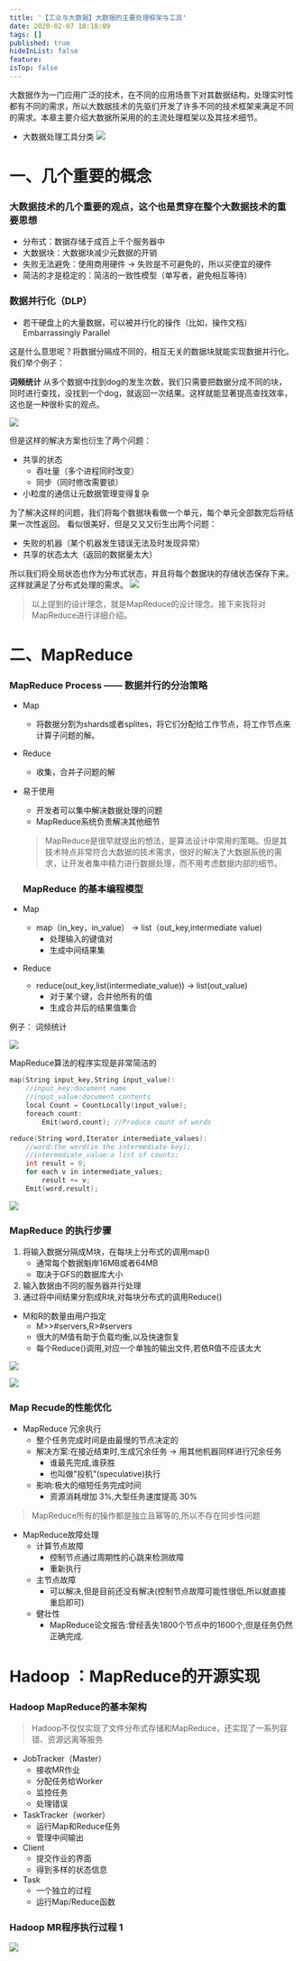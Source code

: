 ```yaml
---
title: '【工业与大数据】大数据的主要处理框架与工具'
date: 2020-02-07 10:18:09
tags: []
published: true
hideInList: false
feature: 
isTop: false
---
```

大数据作为一门应用广泛的技术，在不同的应用场景下对其数据结构，处理实时性都有不同的需求，所以大数据技术的先驱们开发了许多不同的技术框架来满足不同的需求。本章主要介绍大数据所采用的的主流处理框架以及其技术细节。
<!-- more -->


- 大数据处理工具分类
  ![](http://doc.xr1228.com//post-images/1581042442307.PNG)


# 一、几个重要的概念

### 大数据技术的几个重要的观点，这个也是贯穿在整个大数据技术的重要思想

- 分布式：数据存储于成百上千个服务器中
- 大数据块：大数据块减少元数据的开销
- 失败无法避免：使用商用硬件 → 失败是不可避免的，所以买便宜的硬件
- 简洁的才是稳定的：简洁的一致性模型（单写者，避免相互等待）


### 数据并行化（DLP）
- 若干硬盘上的大量数据，可以被并行化的操作（比如，操作文档） Embarrassingly Parallel

这是什么意思呢？将数据分隔成不同的，相互无关的数据块就能实现数据并行化。我们举个例子：

**词频统计**   从多个数据中找到dog的发生次数，我们只需要把数据分成不同的块，同时进行查找，没找到一个dog，就返回一次结果。这样就能显著提高查找效率，这也是一种很朴实的观点。

![](http://doc.xr1228.com//post-images/1581043388967.PNG)

但是这样的解决方案也衍生了两个问题：
- 共享的状态
    - 吞吐量（多个进程同时改变）
    - 同步（同时修改需要锁）
- 小粒度的通信让元数据管理变得复杂

为了解决这样的问题，我们将每个数据块看做一个单元，每个单元全部数完后将结果一次性返回。
看似很美好，但是又又又衍生出两个问题：

- 失败的机器（某个机器发生错误无法及时发现异常）
- 共享的状态太大（返回的数据量太大）

所以我们将全局状态也作为分布式状态，并且将每个数据块的存储状态保存下来。这样就满足了分布式处理的需求。
![](http://doc.xr1228.com//post-images/1581059591932.PNG)

> 以上提到的设计理念，就是MapReduce的设计理念。接下来我将对MapReduce进行详细介绍。

# 二、MapReduce

### MapReduce Process —— 数据并行的分治策略
- Map
    - 将数据分割为shards或者splites，将它们分配给工作节点，将工作节点来计算子问题的解。
- Reduce
    - 收集，合并子问题的解
- 易于使用
    - 开发者可以集中解决数据处理的问题
    - MapReduce系统负责解决其他细节
  
  > MapReduce是很早就提出的想法，是算法设计中常用的策略。但是其技术特点非常符合大数据的技术需求，很好的解决了大数据系统的需求，让开发者集中精力进行数据处理，而不用考虑数据内部的细节。

  ### MapReduce 的基本编程模型

- Map
    - map（in_key，in_value） → list（out_key,intermediate value)
        - 处理输入的键值对
        - 生成中间结果集
- Reduce
    - reduce(out_key,list(intermediate_value)) → list(out_value)
        - 对于某个键，合并他所有的值
        - 生成合并后的结果值集合 

例子： 词频统计

![](http://doc.xr1228.com//post-images/1581060446962.PNG)

MapReduce算法的程序实现是非常简洁的

```C
map(String input_key,String input_value):
    //input_key:document name
    //input_value:document contents
    local Count = CountLocally(input_value);
    foreach count:
        Emit(word,count); //Produce count of words

reduce(String word,Iterator intermediate_values):
    //word:the word(in the intermediate key);
    //intermediate_value:a list of counts;
    int result = 0;
    for each v in intermediate_values;
        result += v;
    Emit(word,result);
```

![](http://doc.xr1228.com//post-images/1581060926629.PNG)

### MapReduce 的执行步骤

1. 将输入数据分隔成M块，在每块上分布式的调用map()
    - 通常每个数据魁岸16MB或者64MB
    - 取决于GFS的数据库大小
2. 输入数据由不同的服务器并行处理
3. 通过将中间结果分割成R块,对每块分布式的调用Reduce()

- M和R的数量由用户指定
    - M>>#servers,R>#servers
    - 很大的M值有助于负载均衡,以及快速恢复
    - 每个Reduce()调用,对应一个单独的输出文件,若依R值不应该太大

![](http://doc.xr1228.com//post-images/1581061621076.PNG)

![](http://doc.xr1228.com//post-images/1581061663957.PNG)


### Map Recude的性能优化

- MapReduce 冗余执行
    - 整个任务完成时间是由最慢的节点决定的
    - 解决方案:在接近结束时,生成冗余任务 → 用其他机器同样进行冗余任务
        - 谁最先完成,谁获胜
        - 也叫做"投机"(speculative)执行
    - 影响:极大的缩短任务完成时间
        - 资源消耗增加 3%,大型任务速度提高 30%

> MapReduce所有的操作都是独立且幂等的,所以不存在同步性问题

- MapReduce故障处理
    - 计算节点故障
        - 控制节点通过周期性的心跳来检测故障
        - 重新执行
    - 主节点故障
        - 可以解决,但是目前还没有解决(控制节点故障可能性很低,所以就直接重启即可)
    - 健壮性
        - MapReduce论文报告:曾经丢失1800个节点中的1600个,但是任务仍然正确完成.

# Hadoop ：MapReduce的开源实现

### Hadoop MapReduce的基本架构

> Hadoop不仅仅实现了文件分布式存储和MapReduce，还实现了一系列容错、资源远离等服务

- JobTracker（Master）
    - 接收MR作业
    - 分配任务给Worker
    - 监控任务
    - 处理错误
- TaskTracker（worker）
    - 运行Map和Reduce任务
    - 管理中间输出
- Client
    - 提交作业的界面
    - 得到多样的状态信息
- Task
    - 一个独立的过程
    - 运行Map/Reduce函数


### Hadoop MR程序执行过程 1

![](http://doc.xr1228.com//post-images/1581090883921.png)











